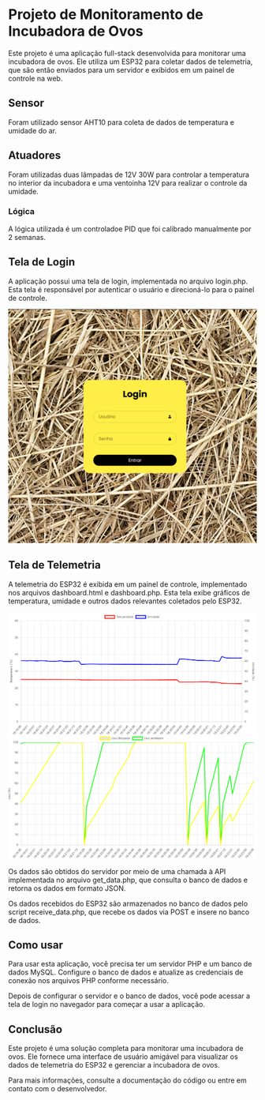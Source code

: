 # Projeto de Monitoramento de Incubadora de Ovos
Este projeto é uma aplicação full-stack desenvolvida para monitorar uma incubadora de ovos. Ele utiliza um ESP32 para coletar dados de telemetria, que são então enviados para um servidor e exibidos em um painel de controle na web.

## Sensor
Foram utilizado sensor AHT10 para coleta de dados de temperatura e umidade do ar.

## Atuadores
Foram utilizadas duas lâmpadas de 12V 30W para controlar a temperatura no interior da incubadora e uma ventoinha 12V para realizar o controle da umidade.

### Lógica
A lógica utilizada é um controladoe PID que foi calibrado manualmente por 2 semanas.

## Tela de Login
A aplicação possui uma tela de login, implementada no arquivo login.php. Esta tela é responsável por autenticar o usuário e direcioná-lo para o painel de controle.

![Login](https://raw.githubusercontent.com/FuscaoPreto/Chok/main/images/login.png)

## Tela de Telemetria
A telemetria do ESP32 é exibida em um painel de controle, implementado nos arquivos dashboard.html e dashboard.php. Esta tela exibe gráficos de temperatura, umidade e outros dados relevantes coletados pelo ESP32.

![Telemetry 1](https://raw.githubusercontent.com/FuscaoPreto/Chok/main/images/Tele1.png)
![Telemetry 1](https://raw.githubusercontent.com/FuscaoPreto/Chok/main/images/Tele2.png)

Os dados são obtidos do servidor por meio de uma chamada à API implementada no arquivo get_data.php, que consulta o banco de dados e retorna os dados em formato JSON.

Os dados recebidos do ESP32 são armazenados no banco de dados pelo script receive_data.php, que recebe os dados via POST e insere no banco de dados.

## Como usar
Para usar esta aplicação, você precisa ter um servidor PHP e um banco de dados MySQL. Configure o banco de dados e atualize as credenciais de conexão nos arquivos PHP conforme necessário.

Depois de configurar o servidor e o banco de dados, você pode acessar a tela de login no navegador para começar a usar a aplicação.

## Conclusão
Este projeto é uma solução completa para monitorar uma incubadora de ovos. Ele fornece uma interface de usuário amigável para visualizar os dados de telemetria do ESP32 e gerenciar a incubadora de ovos.

Para mais informações, consulte a documentação do código ou entre em contato com o desenvolvedor.
